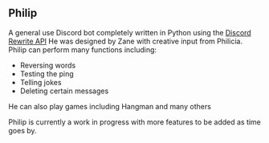 ## Philip
A general use Discord bot completely written in Python using the [Discord Rewrite API](https://discordpy.readthedocs.io/en/latest/)
He was designed by Zane with creative input from Philicia.
Philip can perform many functions including:
- Reversing words
- Testing the ping
- Telling jokes
- Deleting certain messages

He can also play games including Hangman and many others

Philip is currently a work in progress with more features to be added as time goes by.
